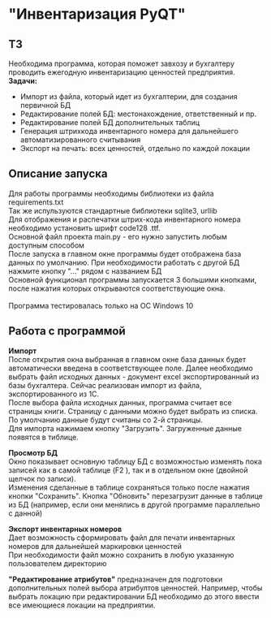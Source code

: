 <H1>
"Инвентаризация PyQT"
</H1>
<H2>ТЗ
</H2>
<p>
Необходима программа, которая поможет завхозу и бухгалтеру проводить ежегодную инвентаризацию 
ценностей предприятия.<br>
<b>Задачи:</b></p>
<ul>
<li>Импорт из файла, который идет из бухгалтерии, для создания первичной БД</li>
<li>Редактирование полей БД: местонахождение, ответственный и пр.</li>
<li>Редактирование полей БД дополнительных таблиц</li>
<li>Генерация штрихкода инвентарного номера для дальнейшего автоматизированного считывания</li>
<li>Экспорт на печать: всех ценностей, отдельно по каждой локации </li>
</ul>
<p>
<H2>Описание запуска</H2>
Для работы программы необходимы библиотеки из файла requirements.txt<br>
Так же испульзуются стандартные библиотеки sqlite3, urllib<br>
Для отображения и распечатки штрих-кода инвентарного номера необходимо установить шрифт code128
.ttf.<br>
Основной файл проекта main.py - его нужно запустить любым доступным способом <br>
После запуска в главном окне программы будет отображена база данных по умолчанию. При необходимости 
работать с другой БД нажмите кнопку "..." рядом с названием БД<br>
Основной функционал программы запускается 3
большими кнопками, после нажатия которых открываются соответствующие окна.<br>
<br>
Программа тестировалась только на ОС Windows 10
<p>
<H2>Работа с программой</H2>
<p><b>Импорт</b><br>
После открытия окна выбранная в главном окне база данных будет автоматически введена в 
соответствующее поле. Далее необходимо выбрать файл исходных данных - документ excel
 экспортированный из базы бухгалтера. Сейчас реализован импорт из файла, экспортированного из 1С.
<br>
После выбора файла исходных данных, программа считает все страницы книги. Страницу с данными можно
 будет выбрать из списка. По умолчанию данные будут считаны со 2-й страницы.<br>
Для импорта нажимаем кнопку "Загрузить". Загруженные данные появятся в тиблице. 
</p>
<p>
<b>Просмотр БД</b><br>
Окно показывает основную таблицу БД с возможностью изменять пока записей как в самой таблице (F2
), так и в отдельном окне (двойной щелчок по записи). <br>
Изменения сделанные в таблице сохраняться только после нажатия кнопки "Сохранить".
Кнопка "Обновить" перезагрузит данные в таблице из БД (например, если они менялись в другой программе 
параллельно с данной)
</p>
<p><b>Экспорт инвентарных номеров</b><br>
Дает возможность сформировать файл для печати инвентарных номеров для дальнейшей маркировки ценностей<br>
При необходимости файл можно сохранить в любую указанную пользователем директорию
</p>
<p>
<b>"Редактирование атрибутов"</b> предназначен для подготовки дополнительных полей выбора атрибултов
ценностей. Например, чтобы выбрать локацию при редактировании БД необходимо до этого ввести все имеющиеся 
локации на предприятии.
</p>
